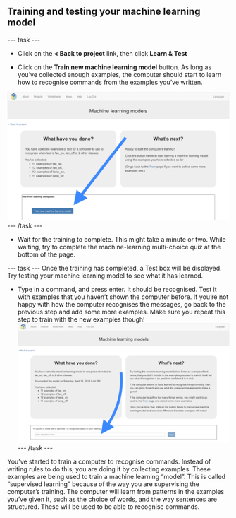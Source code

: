 ## Training and testing your machine learning model

--- task ---
+ Click on the **< Back to project** link, then click **Learn & Test**

+ Click on the **Train new machine learning model** button. As long as you’ve collected enough examples, the computer should start to learn how to recognise commands from the examples you’ve written.

![Annotation pointing to train new machine learning model button](images/train-new-model-annotated.png)
--- /task ---

+ Wait for the training to complete. This might take a minute or two. While waiting, try to complete the machine-learning multi-choice quiz at the bottom of the page.

--- task ---
Once the training has completed, a Test box will be displayed. Try testing your machine learning model to see what it has learned. 
+ Type in a command, and press enter. It should be recognised. Test it with examples that you haven’t shown the computer before. 
If you’re not happy with how the computer recognises the messages, go back to the previous step and add some more examples. 
Make sure you repeat this step to train with the new examples though!
![Annotation pointing to train new machine learning model button](images/test-new-model-annotated.png)
--- /task ---

You’ve started to train a computer to recognise commands. 
Instead of writing rules to do this, you are doing it by collecting examples. These examples are being used to train a machine learning “model”. 
This is called “supervised learning” because of the way you are supervising the computer’s training.
The computer will learn from patterns in the examples you’ve given it, such as the choice of words, and the way sentences are structured.  These will be used to be able to recognise commands. 